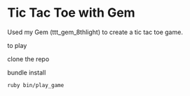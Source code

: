 # Tic Tac Toe with Gem

Used my Gem (ttt_gem_8thlight) to create a tic tac toe game.

to play

clone the repo

bundle install

`ruby bin/play_game`
